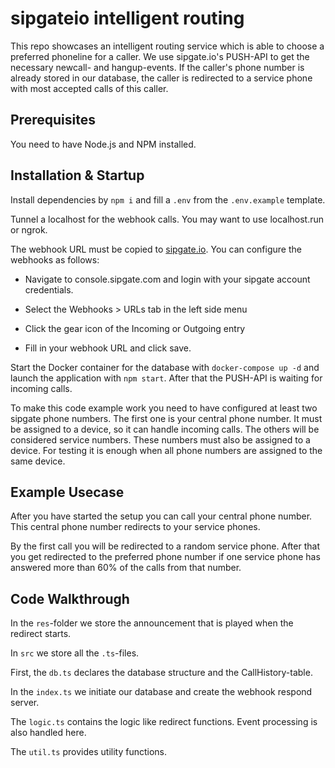 # sipgateio intelligent routing

This repo showcases an intelligent routing service which is able to choose a preferred phoneline for a caller.
We use sipgate.io's PUSH-API to get the necessary newcall- and hangup-events.
If the caller's phone number is already stored in our database, the caller is redirected to a service phone with most accepted calls of this caller.

## Prerequisites

You need to have Node.js and NPM installed.

## Installation & Startup

<!-- A how-to on the installation process.
This should include a description on how to set environment variables, should they be required.
Tokens and their scopes should also be explained sufficiently.

Furthermore, the startup process should be explained. -->

Install dependencies by `npm i` and fill a `.env` from the `.env.example` template.

Tunnel a localhost for the webhook calls. You may want to use localhost.run or ngrok.

The webhook URL must be copied to [sipgate.io](https://console.sipgate.com/webhooks/urls).
You can configure the webhooks as follows:

- Navigate to console.sipgate.com and login with your sipgate account credentials.

- Select the Webhooks > URLs tab in the left side menu

- Click the gear icon of the Incoming or Outgoing entry

- Fill in your webhook URL and click save.

Start the Docker container for the database with `docker-compose up -d` and launch the application with `npm start`. After that the PUSH-API is waiting for incoming calls.

To make this code example work you need to have configured at least two sipgate phone numbers.
The first one is your central phone number. It must be assigned to a device, so it can handle incoming calls.
The others will be considered service numbers. These numbers must also be assigned to a device. For testing it is enough when all phone numbers are assigned to the same device.

## Example Usecase

After you have started the setup you can call your central phone number. This central phone number redirects to your service phones.

By the first call you will be redirected to a random service phone.
After that you get redirected to the preferred phone number if one service phone has answered more than 60% of the calls from that number.

## Code Walkthrough

<!-- A short and easy to understand explanation on the general code structure. <br/>
For example: `Request is made` -> `Data is transformed` -> `Data is saved to database` -->

In the `res`-folder we store the announcement that is played when the redirect starts.

In `src` we store all the `.ts`-files.

First, the `db.ts` declares the database structure and the CallHistory-table.

In the `index.ts` we initiate our database and create the webhook respond server.

The `logic.ts` contains the logic like redirect functions. Event processing is also handled here.

The `util.ts` provides utility functions.

